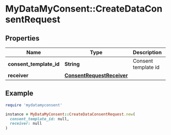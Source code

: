 # MyDataMyConsent::CreateDataConsentRequest

## Properties

| Name | Type | Description | Notes |
| ---- | ---- | ----------- | ----- |
| **consent_template_id** | **String** | Consent template id |  |
| **receiver** | [**ConsentRequestReceiver**](ConsentRequestReceiver.md) |  |  |

## Example

```ruby
require 'mydatamyconsent'

instance = MyDataMyConsent::CreateDataConsentRequest.new(
  consent_template_id: null,
  receiver: null
)
```

